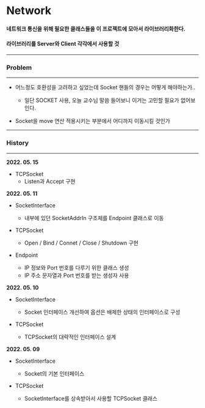 # __Network__

#### 네트워크 통신을 위해 필요한 클래스들을 이 프로젝트에 모아서 라이브러리화한다.
#### 라이브러리를 Server와 Client 각각에서 사용할 것

------------

### __Problem__

-----------

+ 어느정도 호환성을 고려하고 싶었는데 Socket 핸들의 경우는 어떻게 해야하는가..
  - 일단 SOCKET 사용, 오늘 교수님 말씀 들어보니 이거는 고민할 필요가 없어보인다.

+ Socket을 move 연산 적용시키는 부분에서 어디까지 이동시킬 것인가

------------

### __History__

-----------

**2022. 05. 15**

- TCPSocket
  + Listen과 Accept 구현

**2022. 05. 11**

- SocketInterface
  + 내부에 있던 SocketAddrIn 구조체를 Endpoint 클래스로 이동

- TCPSocket
  + Open / Bind / Connet / Close / Shutdown 구현

- Endpoint
  + IP 정보와 Port 번호를 다루기 위한 클래스 생성
  + IP 주소 문자열과 Port 번호를 받는 생성자 사용

**2022. 05. 10**

- SocketInterface
  + Socket 인터페이스 개선하여 옵션은 배제한 상태의 인터페이스로 구성

- TCPSocket
  + TCPSocket의 대략적인 인터페이스 설계

**2022. 05. 09**

- SocketInterface
  + Socket의 기본 인터페이스

- TCPSocket
  + SocketInterface를 상속받아서 사용할 TCPSocket 클래스